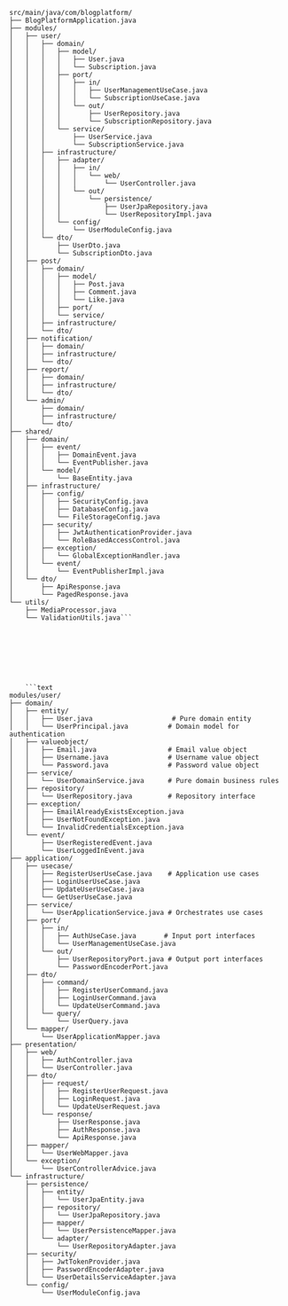 ```text
src/main/java/com/blogplatform/
├── BlogPlatformApplication.java
├── modules/
│   ├── user/
│   │   ├── domain/
│   │   │   ├── model/
│   │   │   │   ├── User.java
│   │   │   │   └── Subscription.java
│   │   │   ├── port/
│   │   │   │   ├── in/
│   │   │   │   │   ├── UserManagementUseCase.java
│   │   │   │   │   └── SubscriptionUseCase.java
│   │   │   │   └── out/
│   │   │   │       ├── UserRepository.java
│   │   │   │       └── SubscriptionRepository.java
│   │   │   └── service/
│   │   │       ├── UserService.java
│   │   │       └── SubscriptionService.java
│   │   ├── infrastructure/
│   │   │   ├── adapter/
│   │   │   │   ├── in/
│   │   │   │   │   └── web/
│   │   │   │   │       └── UserController.java
│   │   │   │   └── out/
│   │   │   │       └── persistence/
│   │   │   │           ├── UserJpaRepository.java
│   │   │   │           └── UserRepositoryImpl.java
│   │   │   └── config/
│   │   │       └── UserModuleConfig.java
│   │   └── dto/
│   │       ├── UserDto.java
│   │       └── SubscriptionDto.java
│   ├── post/
│   │   ├── domain/
│   │   │   ├── model/
│   │   │   │   ├── Post.java
│   │   │   │   ├── Comment.java
│   │   │   │   └── Like.java
│   │   │   ├── port/
│   │   │   └── service/
│   │   ├── infrastructure/
│   │   └── dto/
│   ├── notification/
│   │   ├── domain/
│   │   ├── infrastructure/
│   │   └── dto/
│   ├── report/
│   │   ├── domain/
│   │   ├── infrastructure/
│   │   └── dto/
│   └── admin/
│       ├── domain/
│       ├── infrastructure/
│       └── dto/
├── shared/
│   ├── domain/
│   │   ├── event/
│   │   │   ├── DomainEvent.java
│   │   │   └── EventPublisher.java
│   │   └── model/
│   │       └── BaseEntity.java
│   ├── infrastructure/
│   │   ├── config/
│   │   │   ├── SecurityConfig.java
│   │   │   ├── DatabaseConfig.java
│   │   │   └── FileStorageConfig.java
│   │   ├── security/
│   │   │   ├── JwtAuthenticationProvider.java
│   │   │   └── RoleBasedAccessControl.java
│   │   ├── exception/
│   │   │   └── GlobalExceptionHandler.java
│   │   └── event/
│   │       └── EventPublisherImpl.java
│   └── dto/
│       ├── ApiResponse.java
│       └── PagedResponse.java
└── utils/
    ├── MediaProcessor.java
    └── ValidationUtils.java```








    ```text
modules/user/
├── domain/
│   ├── entity/
│   │   ├── User.java                    # Pure domain entity
│   │   └── UserPrincipal.java          # Domain model for authentication
│   ├── valueobject/
│   │   ├── Email.java                  # Email value object
│   │   ├── Username.java               # Username value object
│   │   └── Password.java               # Password value object
│   ├── service/
│   │   └── UserDomainService.java      # Pure domain business rules
│   ├── repository/
│   │   └── UserRepository.java         # Repository interface
│   ├── exception/
│   │   ├── EmailAlreadyExistsException.java
│   │   ├── UserNotFoundException.java
│   │   └── InvalidCredentialsException.java
│   └── event/
│       ├── UserRegisteredEvent.java
│       └── UserLoggedInEvent.java
├── application/
│   ├── usecase/
│   │   ├── RegisterUserUseCase.java    # Application use cases
│   │   ├── LoginUserUseCase.java
│   │   ├── UpdateUserUseCase.java
│   │   └── GetUserUseCase.java
│   ├── service/
│   │   └── UserApplicationService.java # Orchestrates use cases
│   ├── port/
│   │   ├── in/
│   │   │   ├── AuthUseCase.java       # Input port interfaces
│   │   │   └── UserManagementUseCase.java
│   │   └── out/
│   │       ├── UserRepositoryPort.java # Output port interfaces
│   │       └── PasswordEncoderPort.java
│   ├── dto/
│   │   ├── command/
│   │   │   ├── RegisterUserCommand.java
│   │   │   ├── LoginUserCommand.java
│   │   │   └── UpdateUserCommand.java
│   │   └── query/
│   │       └── UserQuery.java
│   └── mapper/
│       └── UserApplicationMapper.java
├── presentation/
│   ├── web/
│   │   ├── AuthController.java
│   │   └── UserController.java
│   ├── dto/
│   │   ├── request/
│   │   │   ├── RegisterUserRequest.java
│   │   │   ├── LoginRequest.java
│   │   │   └── UpdateUserRequest.java
│   │   └── response/
│   │       ├── UserResponse.java
│   │       ├── AuthResponse.java
│   │       └── ApiResponse.java
│   ├── mapper/
│   │   └── UserWebMapper.java
│   └── exception/
│       └── UserControllerAdvice.java
└── infrastructure/
    ├── persistence/
    │   ├── entity/
    │   │   └── UserJpaEntity.java
    │   ├── repository/
    │   │   └── UserJpaRepository.java
    │   ├── mapper/
    │   │   └── UserPersistenceMapper.java
    │   └── adapter/
    │       └── UserRepositoryAdapter.java
    ├── security/
    │   ├── JwtTokenProvider.java
    │   ├── PasswordEncoderAdapter.java
    │   └── UserDetailsServiceAdapter.java
    └── config/
        └── UserModuleConfig.java
```